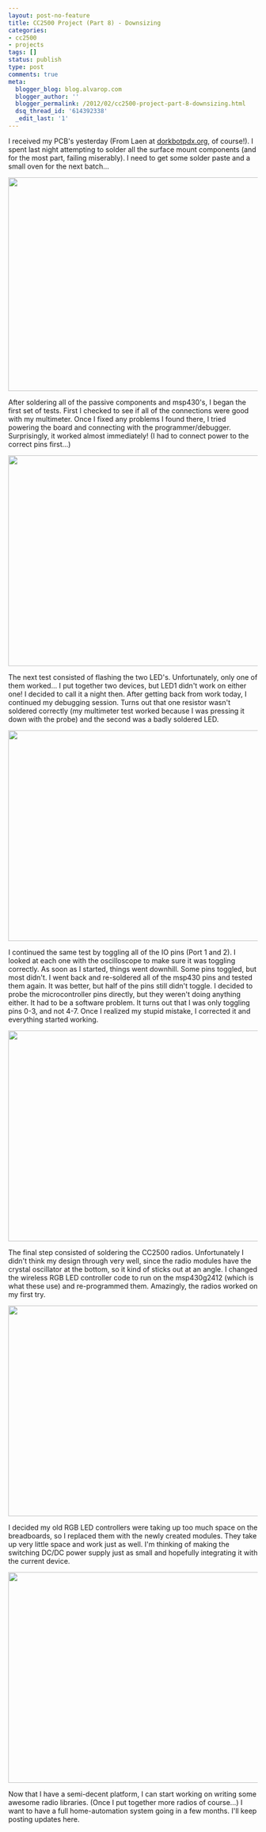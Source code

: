 ```yaml
---
layout: post-no-feature
title: CC2500 Project (Part 8) - Downsizing
categories:
- cc2500
- projects
tags: []
status: publish
type: post
comments: true
meta:
  blogger_blog: blog.alvarop.com
  blogger_author: ''
  blogger_permalink: /2012/02/cc2500-project-part-8-downsizing.html
  dsq_thread_id: '614392338'
  _edit_last: '1'
---
```

I received my PCB's yesterday (From Laen at <a href="http://dorkbotpdx.org/wiki/pcb_order" target="_blank">dorkbotpdx.org</a>, of course!). I spent last night attempting to solder all the surface mount components (and for the most part, failing miserably). I need to get some solder paste and a small oven for the next batch...

<a href="/images/wp/IMG_20120213_200647.jpg"><img class=" wp-image-120" title="IMG_20120213_200647" src="http://alvarop.com/wp-content/uploads/2012/02/IMG_20120213_200647-640x480.jpg" alt="" width="576" height="432" /></a>

After soldering all of the passive components and msp430's, I began the first set of tests. First I checked to see if all of the connections were good with my multimeter. Once I fixed any problems I found there, I tried powering the board and connecting with the programmer/debugger. Surprisingly, it worked almost immediately! (I had to connect power to the correct pins first...)

<a href="/images/wp/IMG_7264.jpg"><img class="size-large wp-image-121" title="IMG_7264" src="http://alvarop.com/wp-content/uploads/2012/02/IMG_7264-640x426.jpg" alt="" width="640" height="426" /></a>

The next test consisted of flashing the two LED's. Unfortunately, only one of them worked... I put together two devices, but LED1 didn't work on either one! I decided to call it a night then. After getting back from work today, I continued my debugging session. Turns out that one resistor wasn't soldered correctly (my multimeter test worked because I was pressing it down with the probe) and the second was a badly soldered LED.

<a href="/images/wp/IMG_7253.jpg"><img src="http://alvarop.com/wp-content/uploads/2012/02/IMG_7253-640x426.jpg" alt="" title="IMG_7253" width="640" height="426" class="size-large wp-image-122" /></a>

I continued the same test by toggling all of the IO pins (Port 1 and 2). I looked at each one with the oscilloscope to make sure it was toggling correctly. As soon as I started, things went downhill. Some pins toggled, but most didn't. I went back and re-soldered all of the msp430 pins and tested them again. It was better, but half of the pins still didn't toggle. I decided to probe the microcontroller pins directly, but they weren't doing anything either. It had to be a software problem. It turns out that I was only toggling pins 0-3, and not 4-7. Once I realized my stupid mistake, I corrected it and everything started working.

<a href="/images/wp/IMG_7254.jpg"><img src="http://alvarop.com/wp-content/uploads/2012/02/IMG_7254-640x426.jpg" alt="" title="IMG_7254" width="640" height="426" class="size-large wp-image-123" /></a>

The final step consisted of soldering the CC2500 radios. Unfortunately I didn't think my design through very well, since the radio modules have the crystal oscillator at the bottom, so it kind of sticks out at an angle. I changed the wireless RGB LED controller code to run on the msp430g2412 (which is what these use) and re-programmed them. Amazingly, the radios worked on my first try.

<a href="/images/wp/IMG_7258.jpg"><img src="http://alvarop.com/wp-content/uploads/2012/02/IMG_7258-640x426.jpg" alt="" title="IMG_7258" width="640" height="426" class="size-large wp-image-124" /></a>

I decided my old RGB LED controllers were taking up too much space on the breadboards, so I replaced them with the newly created modules. They take up very little space and work just as well. I'm thinking of making the switching DC/DC power supply just as small and hopefully integrating it with the current device.

<a href="/images/wp/IMG_7269.jpg"><img src="http://alvarop.com/wp-content/uploads/2012/02/IMG_7269-640x426.jpg" alt="" title="IMG_7269" width="640" height="426" class="size-large wp-image-125" /></a>

Now that I have a semi-decent platform, I can start working on writing some awesome radio libraries. (Once I put together more radios of course...) I want to have a full home-automation system going in a few months. I'll keep posting updates here.
